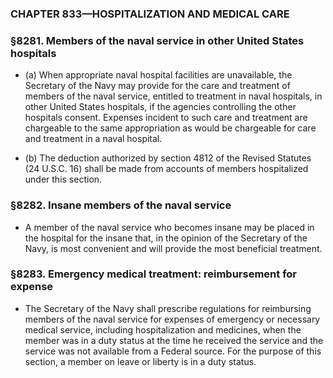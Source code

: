 ### **CHAPTER 833—HOSPITALIZATION AND MEDICAL CARE**

### §8281. Members of the naval service in other United States hospitals
* (a) When appropriate naval hospital facilities are unavailable, the Secretary of the Navy may provide for the care and treatment of members of the naval service, entitled to treatment in naval hospitals, in other United States hospitals, if the agencies controlling the other hospitals consent. Expenses incident to such care and treatment are chargeable to the same appropriation as would be chargeable for care and treatment in a naval hospital.

* (b) The deduction authorized by section 4812 of the Revised Statutes (24 U.S.C. 16) shall be made from accounts of members hospitalized under this section.

### §8282. Insane members of the naval service
* A member of the naval service who becomes insane may be placed in the hospital for the insane that, in the opinion of the Secretary of the Navy, is most convenient and will provide the most beneficial treatment.

### §8283. Emergency medical treatment: reimbursement for expense
* The Secretary of the Navy shall prescribe regulations for reimbursing members of the naval service for expenses of emergency or necessary medical service, including hospitalization and medicines, when the member was in a duty status at the time he received the service and the service was not available from a Federal source. For the purpose of this section, a member on leave or liberty is in a duty status.
